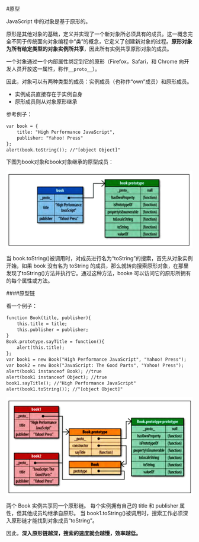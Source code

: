 #原型

JavaScript 中的对象是基于原形的。

原形是其他对象的基础，定义并实现了一个新对象所必须具有的成员。这一概念完全不同于传统面向对象编程中“类”的概念，它定义了创建新对象的过程。**原形对象为所有给定类型的对象实例所共享**，因此所有实例共享原形对象的成员。

一个对象通过一个内部属性绑定到它的原形（Firefox，Safari，和 Chrome 向开发人员开放这一属性，称作```__proto__```）。

因此，对象可以有两种类型的成员：实例成员（也称作“own”成员）和原形成员。
* 实例成员直接存在于实例自身
* 原形成员则从对象原形继承

参考例子：
```
var book = {
    title: "High Performance JavaScript",
    publisher: "Yahoo! Press"
};
alert(book.toString()); //"[object Object]"
```
下图为book对象和book对象继承的原型成员：

![](/assets/prototype1.png)

当 book.toString()被调用时，对成员进行名为“toString”的搜索，首先从对象实例开始，如果 book 没有名为 toString 的成员，那么就转向搜索原形对象，在那里发现了toString()方法并执行它。通过这种方法，booke 可以访问它的原形所拥有的每个属性或方法。

####原型链

看一个例子：
```
function Book(title, publisher){
    this.title = title;
    this.publisher = publisher;
}
Book.prototype.sayTitle = function(){
    alert(this.title);
};
var book1 = new Book("High Performance JavaScript", "Yahoo! Press");
var book2 = new Book("JavaScript: The Good Parts", "Yahoo! Press");
alert(book1 instanceof Book); //true
alert(book1 instanceof Object); //true
book1.sayTitle(); //"High Performance JavaScript"
alert(book1.toString()); //"[object Object]"
```

![](/assets/prototype2.png)

两个 Book 实例共享同一个原形链。
每个实例拥有自己的 title 和 publisher 属性，但其他成员均继承自原形。
当 book1.toString()被调用时，搜索工作必须深入原形链才能找到对象成员“toString”。

因此，**深入原形链越深，搜索的速度就会越慢，效率越低。**